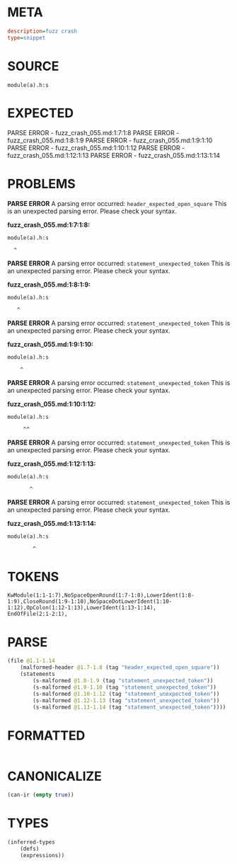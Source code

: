 # META
~~~ini
description=fuzz crash
type=snippet
~~~
# SOURCE
~~~roc
module(a).h:s
~~~
# EXPECTED
PARSE ERROR - fuzz_crash_055.md:1:7:1:8
PARSE ERROR - fuzz_crash_055.md:1:8:1:9
PARSE ERROR - fuzz_crash_055.md:1:9:1:10
PARSE ERROR - fuzz_crash_055.md:1:10:1:12
PARSE ERROR - fuzz_crash_055.md:1:12:1:13
PARSE ERROR - fuzz_crash_055.md:1:13:1:14
# PROBLEMS
**PARSE ERROR**
A parsing error occurred: `header_expected_open_square`
This is an unexpected parsing error. Please check your syntax.

**fuzz_crash_055.md:1:7:1:8:**
```roc
module(a).h:s
```
      ^


**PARSE ERROR**
A parsing error occurred: `statement_unexpected_token`
This is an unexpected parsing error. Please check your syntax.

**fuzz_crash_055.md:1:8:1:9:**
```roc
module(a).h:s
```
       ^


**PARSE ERROR**
A parsing error occurred: `statement_unexpected_token`
This is an unexpected parsing error. Please check your syntax.

**fuzz_crash_055.md:1:9:1:10:**
```roc
module(a).h:s
```
        ^


**PARSE ERROR**
A parsing error occurred: `statement_unexpected_token`
This is an unexpected parsing error. Please check your syntax.

**fuzz_crash_055.md:1:10:1:12:**
```roc
module(a).h:s
```
         ^^


**PARSE ERROR**
A parsing error occurred: `statement_unexpected_token`
This is an unexpected parsing error. Please check your syntax.

**fuzz_crash_055.md:1:12:1:13:**
```roc
module(a).h:s
```
           ^


**PARSE ERROR**
A parsing error occurred: `statement_unexpected_token`
This is an unexpected parsing error. Please check your syntax.

**fuzz_crash_055.md:1:13:1:14:**
```roc
module(a).h:s
```
            ^


# TOKENS
~~~zig
KwModule(1:1-1:7),NoSpaceOpenRound(1:7-1:8),LowerIdent(1:8-1:9),CloseRound(1:9-1:10),NoSpaceDotLowerIdent(1:10-1:12),OpColon(1:12-1:13),LowerIdent(1:13-1:14),
EndOfFile(2:1-2:1),
~~~
# PARSE
~~~clojure
(file @1.1-1.14
	(malformed-header @1.7-1.8 (tag "header_expected_open_square"))
	(statements
		(s-malformed @1.8-1.9 (tag "statement_unexpected_token"))
		(s-malformed @1.9-1.10 (tag "statement_unexpected_token"))
		(s-malformed @1.10-1.12 (tag "statement_unexpected_token"))
		(s-malformed @1.12-1.13 (tag "statement_unexpected_token"))
		(s-malformed @1.13-1.14 (tag "statement_unexpected_token"))))
~~~
# FORMATTED
~~~roc
~~~
# CANONICALIZE
~~~clojure
(can-ir (empty true))
~~~
# TYPES
~~~clojure
(inferred-types
	(defs)
	(expressions))
~~~
